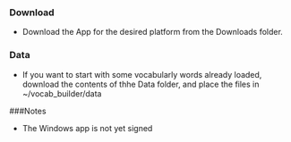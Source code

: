 ### Download
 - Download the App for the desired platform from the Downloads folder.
### Data
 - If you want to start with some vocabularly words already loaded, download the contents of thhe Data folder, and place the files in ~/vocab_builder/data

###Notes
 - The Windows app is not yet signed
